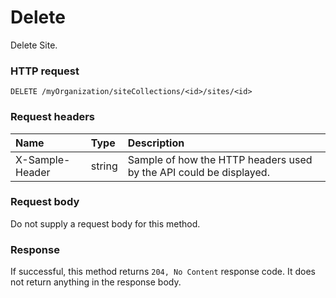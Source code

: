 # Delete

Delete Site.
### HTTP request
```http
DELETE /myOrganization/siteCollections/<id>/sites/<id>

```
### Request headers
| Name       | Type | Description|
|:---------------|:--------|:----------|
| X-Sample-Header  | string  | Sample of how the HTTP headers used by the API could be displayed.|

### Request body
Do not supply a request body for this method.


### Response
If successful, this method returns `204, No Content` response code. It does not return anything in the response body.


<!-- uuid: 9debae1f-ff9b-4e83-b19c-27fa9e472ac0
2015-10-12 23:19:40 UTC -->